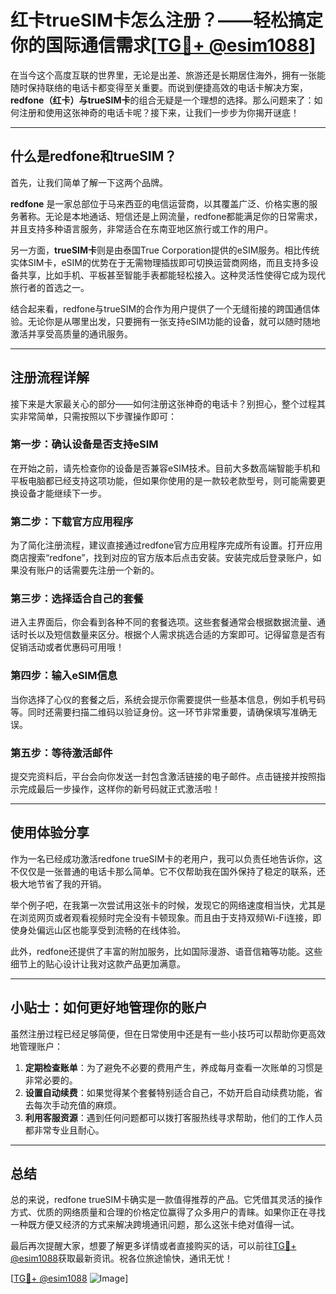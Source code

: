 # 红卡trueSIM卡怎么注册？——轻松搞定你的国际通信需求[[TG💪+ @esim1088](https://t.me/s/esim1088)]

在当今这个高度互联的世界里，无论是出差、旅游还是长期居住海外，拥有一张能随时保持联络的电话卡都变得至关重要。而说到便捷高效的电话卡解决方案，**redfone（红卡）**与**trueSIM卡**的组合无疑是一个理想的选择。那么问题来了：如何注册和使用这张神奇的电话卡呢？接下来，让我们一步步为你揭开谜底！

---

## 什么是redfone和trueSIM？

首先，让我们简单了解一下这两个品牌。

**redfone** 是一家总部位于马来西亚的电信运营商，以其覆盖广泛、价格实惠的服务著称。无论是本地通话、短信还是上网流量，redfone都能满足你的日常需求，并且支持多种语言服务，非常适合在东南亚地区旅行或工作的用户。

另一方面，**trueSIM卡**则是由泰国True Corporation提供的eSIM服务。相比传统实体SIM卡，eSIM的优势在于无需物理插拔即可切换运营商网络，而且支持多设备共享，比如手机、平板甚至智能手表都能轻松接入。这种灵活性使得它成为现代旅行者的首选之一。

结合起来看，redfone与trueSIM的合作为用户提供了一个无缝衔接的跨国通信体验。无论你是从哪里出发，只要拥有一张支持eSIM功能的设备，就可以随时随地激活并享受高质量的通讯服务。

---

## 注册流程详解

接下来是大家最关心的部分——如何注册这张神奇的电话卡？别担心，整个过程其实非常简单，只需按照以下步骤操作即可：

### 第一步：确认设备是否支持eSIM
在开始之前，请先检查你的设备是否兼容eSIM技术。目前大多数高端智能手机和平板电脑都已经支持这项功能，但如果你使用的是一款较老款型号，则可能需要更换设备才能继续下一步。

### 第二步：下载官方应用程序
为了简化注册流程，建议直接通过redfone官方应用程序完成所有设置。打开应用商店搜索“redfone”，找到对应的官方版本后点击安装。安装完成后登录账户，如果没有账户的话需要先注册一个新的。

### 第三步：选择适合自己的套餐
进入主界面后，你会看到各种不同的套餐选项。这些套餐通常会根据数据流量、通话时长以及短信数量来区分。根据个人需求挑选合适的方案即可。记得留意是否有促销活动或者优惠码可用哦！

### 第四步：输入eSIM信息
当你选择了心仪的套餐之后，系统会提示你需要提供一些基本信息，例如手机号码等。同时还需要扫描二维码以验证身份。这一环节非常重要，请确保填写准确无误。

### 第五步：等待激活邮件
提交完资料后，平台会向你发送一封包含激活链接的电子邮件。点击链接并按照指示完成最后一步操作，这样你的新号码就正式激活啦！

---

## 使用体验分享

作为一名已经成功激活redfone trueSIM卡的老用户，我可以负责任地告诉你，这不仅仅是一张普通的电话卡那么简单。它不仅帮助我在国外保持了稳定的联系，还极大地节省了我的开销。

举个例子吧，在我第一次尝试用这张卡的时候，发现它的网络速度相当快，尤其是在浏览网页或者观看视频时完全没有卡顿现象。而且由于支持双频Wi-Fi连接，即使身处偏远山区也能享受到流畅的在线体验。

此外，redfone还提供了丰富的附加服务，比如国际漫游、语音信箱等功能。这些细节上的贴心设计让我对这款产品更加满意。

---

## 小贴士：如何更好地管理你的账户

虽然注册过程已经足够简便，但在日常使用中还是有一些小技巧可以帮助你更高效地管理账户：

1. **定期检查账单**：为了避免不必要的费用产生，养成每月查看一次账单的习惯是非常必要的。
2. **设置自动续费**：如果觉得某个套餐特别适合自己，不妨开启自动续费功能，省去每次手动充值的麻烦。
3. **利用客服资源**：遇到任何问题都可以拨打客服热线寻求帮助，他们的工作人员都非常专业且耐心。

---

## 总结

总的来说，redfone trueSIM卡确实是一款值得推荐的产品。它凭借其灵活的操作方式、优质的网络质量和合理的价格定位赢得了众多用户的青睐。如果你正在寻找一种既方便又经济的方式来解决跨境通讯问题，那么这张卡绝对值得一试。

最后再次提醒大家，想要了解更多详情或者直接购买的话，可以前往[TG💪+ @esim1088](https://t.me/s/esim1088)获取最新资讯。祝各位旅途愉快，通讯无忧！

[[TG💪+ @esim1088](https://t.me/s/esim1088) ![Image](https://i.postimg.cc/4NQfJmqS/Snipaste-2025-05-13-00-14-12.png)]